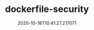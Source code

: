 ---
date: '2020-10-18T10:41:27.217071'
draft: false
metadata:
  description: 'A collection of OPA rules to statically analyze Dockerfiles to improve
    security '
  homepage: null
  name: dockerfile-security
  owner: gbrindisi
tags:
- containers
- docker
title: dockerfile-security
---